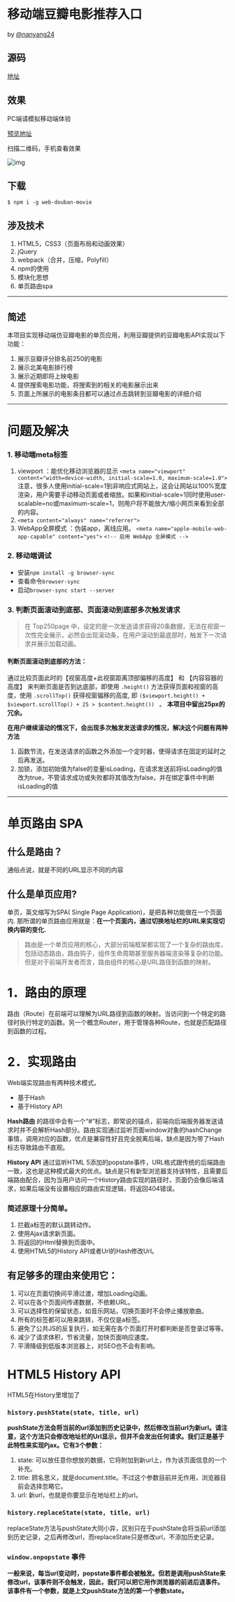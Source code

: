 # 移动端豆瓣电影推荐入口
by [@nanyang24](https://github.com/nanyang24)
## 源码
[地址](https://github.com/nanyang24/douban-movie)
## 效果

PC端请模拟移动端体验

[预览地址](https://nanyang24.github.io/douban-movie/)

扫描二维码，手机查看效果

![img](https://nanyang24.github.io/douban-movie/img/douban-movie.png)

## 下载

```
$ npm i -g web-douban-movie
```

## 涉及技术

1. HTML5，CSS3（页面布局和动画效果）
2. jQuery
3. webpack（合并，压缩，Polyfill）
4. npm的使用
5. 模块化思想
6. 单页路由spa


---

## 简述

本项目实现移动端仿豆瓣电影的单页应用，利用豆瓣提供的豆瓣电影API实现以下功能：

1. 展示豆瓣评分排名前250的电影
2. 展示北美电影排行榜
3. 展示近期即将上映电影
3. 提供搜索电影功能，将搜索到的相关的电影展示出来
4. 页面上所展示的电影条目都可以通过点击跳转到豆瓣电影的详细介绍


---
# 问题及解决
### 1. 移动端meta标签
1. viewport ：能优化移动浏览器的显示
`<meta name="viewport" content="width=device-width, initial-scale=1.0, maximum-scale=1.0">`
注意，很多人使用initial-scale=1到非响应式网站上，这会让网站以100%宽度渲染，用户需要手动移动页面或者缩放。如果和initial-scale=1同时使用user-scalable=no或maximum-scale=1，则用户将不能放大/缩小网页来看到全部的内容。
2. `<meta content="always" name="referrer">`
3. WebApp全屏模式 ：伪装app，离线应用。
`<meta name="apple-mobile-web-app-capable" content="yes">`
`<!-- 启用 WebApp 全屏模式 -->`



### 2. 移动端调试

- 安装`npm install -g browser-sync`
- 查看命令`browser-sync`
- 启动`browser-sync start --server`


### 3. 判断页面滚动到底部、页面滚动到底部多次触发请求

> 在 Top250page 中，设定的是一次发送请求获得20条数据，无法在视窗一次性完全展示，必然会出现滚动条，在用户滚动到最底部时，触发下一次请求并展示加载动画。

#### 判断页面滚动到底部的方法：
通过比较页面此时的【视窗高度+此视窗距离顶部偏移的高度】 和 【内容容器的高度】 来判断页面是否到达底部，即使用 `.height()` 方法获得页面和视窗的高度，使用 `.scrollTop()` 获得视窗偏移的高度, 即 `($viewport.height() + $viewport.scrollTop() + 25 > $content.height())
` 。
**本项目中留出25px的冗余。**



**在用户继续滚动的情况下，会出现多次触发发送请求的情况，解决这个问题有两种方法**
1. 函数节流，在发送请求的函数之外添加一个定时器，使得请求在固定的延时之后再发送。
2. 加锁，添加初始值为false的变量isLoading，在请求发送前将isLoading的值改为true，不管请求成功或失败都将其值改为false，并在绑定事件中判断isLoading的值


---

# 单页路由 SPA
## 什么是路由？

通俗点说，就是不同的URL显示不同的内容

## 什么是单页应用?

单页，英文缩写为SPA( Single Page Application)，是把各种功能做在一个页面内. 那所谓的单页路由应用就是：**在一个页面内，通过切换地址栏的URL来实现切换内容的变化.**

> 路由是一个单页应用的核心，大部分前端框架都实现了一个复杂的路由库，包括动态路由，路由钩子，组件生命周期甚至服务器端渲染等复杂的功能。但是对于前端开发者而言，路由组件的核心是URL路径到函数的映射。

# 1．路由的原理
路由（Route）在前端可以理解为URL路径到函数的映射。当访问到一个特定的路径时执行特定的函数。另一个概念Router，用于管理各种Route，也就是匹配路径到函数的过程。
# 2．实现路由
Web端实现路由有两种技术模式。

-  基于Hash
-  基于History API

**Hash路由** 的路径中会有一个“#”标志，即常说的锚点，前端向后端服务器发送请求时并不会解析Hash部分。路由实现通过监听页面window对象的hashChange事情，调用对应的函数，优点是兼容性好且完全脱离后端，缺点是因为带了Hash标志导致路由不直观。

**History API** 通过监听HTML 5添加的popstate事件，URL格式跟传统的后端路由一致，这也是这种模式最大的优点。缺点是只有新型浏览器支持该特性，且需要后端路由配合，因为当用户访问一个History路由实现的路径时，页面仍会像后端请求，如果后端没有设置相应的路由实现逻辑，将返回404错误。


### 简述原理十分简单。
1. 拦截a标签的默认跳转动作。
2. 使用Ajax请求新页面。
3. 将返回的Html替换到页面中。
4. 使用HTML5的History API或者Url的Hash修改Url。



## 有足够多的理由来使用它：

1. 可以在页面切换间平滑过渡，增加Loading动画。
1. 可以在各个页面间传递数据，不依赖URL。
1. 可以选择性的保留状态，如音乐网站，切换页面时不会停止播放歌曲。
1. 所有的标签都可以用来跳转，不仅仅是a标签。
1. 避免了公共JS的反复执行，如无需在各个页面打开时都判断是否登录过等等。
1. 减少了请求体积，节省流量，加快页面响应速度。
1. 平滑降级到低版本浏览器上，对SEO也不会有影响。


# HTML5 History API
HTML5在History里增加了

### `history.pushState(state, title, url)`

**pushState方法会将当前的url添加到历史记录中，然后修改当前url为新url。请注意，这个方法只会修改地址栏的Url显示，但并不会发出任何请求。我们正是基于此特性来实现Pjax。它有3个参数：**

1. state: 可以放任意你想放的数据，它将附加到新url上，作为该页面信息的一个补充。
2. title: 顾名思义，就是document.title。不过这个参数目前并无作用，浏览器目前会选择忽略它。
3. url: 新url，也就是你要显示在地址栏上的url。

### `history.replaceState(state, title, url)`

replaceState方法与pushState大同小异，区别只在于pushState会将当前url添加到历史记录，之后再修改url，而replaceState只是修改url，不添加历史记录。

### `window.onpopstate` 事件
**一般来说，每当url变动时，popstate事件都会被触发。但若是调用pushState来修改url，该事件则不会触发，因此，我们可以把它用作浏览器的前进后退事件。该事件有一个参数，就是上文pushState方法的第一个参数state。**
